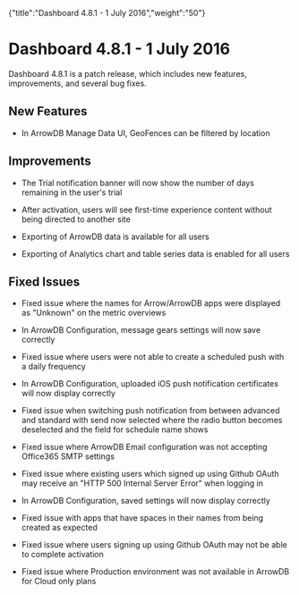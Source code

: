 {"title":"Dashboard 4.8.1 - 1 July 2016","weight":"50"} 

# Dashboard 4.8.1 - 1 July 2016

Dashboard 4.8.1 is a patch release, which includes new features, improvements, and several bug fixes.

## New Features

*   In ArrowDB Manage Data UI, GeoFences can be filtered by location
    

## Improvements

*   The Trial notification banner will now show the number of days remaining in the user's trial
    
*   After activation, users will see first-time experience content without being directed to another site
    
*   Exporting of ArrowDB data is available for all users
    
*   Exporting of Analytics chart and table series data is enabled for all users
    

## Fixed Issues

*   Fixed issue where the names for Arrow/ArrowDB apps were displayed as "Unknown" on the metric overviews
    
*   In ArrowDB Configuration, message gears settings will now save correctly
    
*   Fixed issue where users were not able to create a scheduled push with a daily frequency
    
*   In ArrowDB Configuration, uploaded iOS push notification certificates will now display correctly
    
*   Fixed issue when switching push notification from between advanced and standard with send now selected where the radio button becomes deselected and the field for schedule name shows
    
*   Fixed issue where ArrowDB Email configuration was not accepting Office365 SMTP settings
    
*   Fixed issue where existing users which signed up using Github OAuth may receive an "HTTP 500 Internal Server Error" when logging in
    
*   In ArrowDB Configuration, saved settings will now display correctly
    
*   Fixed issue with apps that have spaces in their names from being created as expected
    
*   Fixed issue where users signing up using Github OAuth may not be able to complete activation
    
*   Fixed issue where Production environment was not available in ArrowDB for Cloud only plans